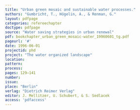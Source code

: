 ```yaml
---
title: "Urban green mosaic and sustainable water processes."
authors: "Gumbricht, T., Högelin, A., & Renman, G."
layout: pdfpage
categories: refereechapter
doctype: pdfpage
source: "Water saving strategies in urban renewal"
pdf: bookchapter_urban_green_mosaic-water_19960601_tg.pdf
pageurl: '#'
date: 1996-06-01
projectid: phd
project: "The water organized landscape"
location:
pattern:
process:
pages: 129–141
number:
issue:
place: "Berlin"
verlag: "Dietrich Reimer Verlag"
editor: J. Mellitzer, U. Schubert, & S. Sedlacek
access: 'pdfaccess'
---
```

